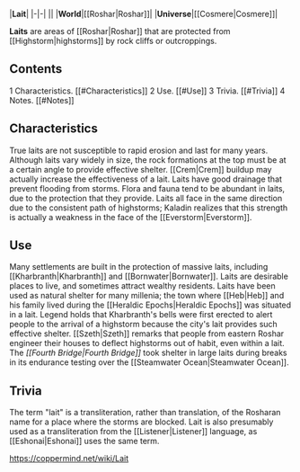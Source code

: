 |**Lait**|
|-|-|
||
|**World**|[[Roshar\|Roshar]]|
|**Universe**|[[Cosmere\|Cosmere]]|

**Laits** are areas of [[Roshar\|Roshar]] that are protected from [[Highstorm\|highstorms]] by rock cliffs or outcroppings.

## Contents

1 Characteristics. [[#Characteristics]] 
2 Use. [[#Use]] 
3 Trivia. [[#Trivia]] 
4 Notes. [[#Notes]] 


## Characteristics
True laits are not susceptible to rapid erosion and last for many years. Although laits vary widely in size, the rock formations at the top must be at a certain angle to provide effective shelter. [[Crem\|Crem]] buildup may actually increase the effectiveness of a lait. Laits have good drainage that prevent flooding from storms. Flora and fauna tend to be abundant in laits, due to the protection that they provide. Laits all face in the same direction due to the consistent path of highstorms; Kaladin realizes that this strength is actually a weakness in the face of the [[Everstorm\|Everstorm]].

## Use
Many settlements are built in the protection of massive laits, including [[Kharbranth\|Kharbranth]] and [[Bornwater\|Bornwater]]. Laits are desirable places to live, and sometimes attract wealthy residents. Laits have been used as natural shelter for many millenia; the town where [[Heb\|Heb]] and his family lived during the [[Heraldic Epochs\|Heraldic Epochs]] was situated in a lait.
Legend holds that Kharbranth's bells were first erected to alert people to the arrival of a highstorm because the city's lait provides such effective shelter. [[Szeth\|Szeth]] remarks that people from eastern Roshar engineer their houses to deflect highstorms out of habit, even within a lait.
The *[[Fourth Bridge\|Fourth Bridge]]* took shelter in large laits during breaks in its endurance testing over the [[Steamwater Ocean\|Steamwater Ocean]].

## Trivia
The term "lait" is a transliteration, rather than translation, of the Rosharan name for a place where the storms are blocked. Lait is also presumably used as a transliteration from the [[Listener\|Listener]] language, as [[Eshonai\|Eshonai]] uses the same term.




https://coppermind.net/wiki/Lait